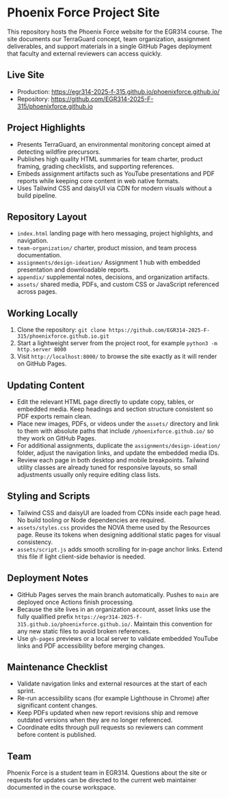 # Phoenix Force Project Site

This repository hosts the Phoenix Force website for the EGR314 course. The site documents our TerraGuard concept, team organization, assignment deliverables, and support materials in a single GitHub Pages deployment that faculty and external reviewers can access quickly.

## Live Site
- Production: https://egr314-2025-f-315.github.io/phoenixforce.github.io/
- Repository: https://github.com/EGR314-2025-F-315/phoenixforce.github.io

## Project Highlights
- Presents TerraGuard, an environmental monitoring concept aimed at detecting wildfire precursors.
- Publishes high quality HTML summaries for team charter, product framing, grading checklists, and supporting references.
- Embeds assignment artifacts such as YouTube presentations and PDF reports while keeping core content in web native formats.
- Uses Tailwind CSS and daisyUI via CDN for modern visuals without a build pipeline.

## Repository Layout
- `index.html` landing page with hero messaging, project highlights, and navigation.
- `team-organization/` charter, product mission, and team process documentation.
- `assignments/design-ideation/` Assignment 1 hub with embedded presentation and downloadable reports.
- `appendix/` supplemental notes, decisions, and organization artifacts.
- `assets/` shared media, PDFs, and custom CSS or JavaScript referenced across pages.

## Working Locally
1. Clone the repository: `git clone https://github.com/EGR314-2025-F-315/phoenixforce.github.io.git`
2. Start a lightweight server from the project root, for example `python3 -m http.server 8000`
3. Visit `http://localhost:8000/` to browse the site exactly as it will render on GitHub Pages.

## Updating Content
- Edit the relevant HTML page directly to update copy, tables, or embedded media. Keep headings and section structure consistent so PDF exports remain clean.
- Place new images, PDFs, or videos under the `assets/` directory and link to them with absolute paths that include `/phoenixforce.github.io/` so they work on GitHub Pages.
- For additional assignments, duplicate the `assignments/design-ideation/` folder, adjust the navigation links, and update the embedded media IDs.
- Review each page in both desktop and mobile breakpoints. Tailwind utility classes are already tuned for responsive layouts, so small adjustments usually only require editing class lists.

## Styling and Scripts
- Tailwind CSS and daisyUI are loaded from CDNs inside each page head. No build tooling or Node dependencies are required.
- `assets/styles.css` provides the NOVA theme used by the Resources page. Reuse its tokens when designing additional static pages for visual consistency.
- `assets/script.js` adds smooth scrolling for in-page anchor links. Extend this file if light client-side behavior is needed.

## Deployment Notes
- GitHub Pages serves the main branch automatically. Pushes to `main` are deployed once Actions finish processing.
- Because the site lives in an organization account, asset links use the fully qualified prefix `https://egr314-2025-f-315.github.io/phoenixforce.github.io/`. Maintain this convention for any new static files to avoid broken references.
- Use `gh-pages` previews or a local server to validate embedded YouTube links and PDF accessibility before merging changes.

## Maintenance Checklist
- Validate navigation links and external resources at the start of each sprint.
- Re-run accessibility scans (for example Lighthouse in Chrome) after significant content changes.
- Keep PDFs updated when new report revisions ship and remove outdated versions when they are no longer referenced.
- Coordinate edits through pull requests so reviewers can comment before content is published.

## Team
Phoenix Force is a student team in EGR314. Questions about the site or requests for updates can be directed to the current web maintainer documented in the course workspace.
